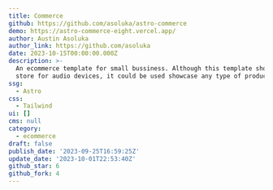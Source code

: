 ```yaml
---
title: Commerce
github: https://github.com/asoluka/astro-commerce
demo: https://astro-commerce-eight.vercel.app/
author: Austin Asoluka
author_link: https://github.com/asoluka
date: 2023-10-15T00:00:00.000Z
description: >-
  An ecommerce template for small bussiness. Although this template showcases a
  store for audio devices, it could be used showcase any type of product.
ssg:
  - Astro
css:
  - Tailwind
ui: []
cms: null
category:
  - ecommerce
draft: false
publish_date: '2023-09-25T16:59:25Z'
update_date: '2023-10-01T22:53:40Z'
github_star: 6
github_fork: 4
---
```

